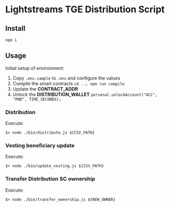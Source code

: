 # Lightstreams TGE Distribution Script

## Install

```
npm i
```

## Usage


Initial setup of environment:
1. Copy `.env.sample` to `.env` and configure the values
1. Compile the smart contracts `cd ..; npm run compile`
1. Update the **CONTRACT_ADDR**
1. Unlock the **DISTRIBUTION_WALLET** `personal.unlockAccount("ACC", "PWD", TIME_SECONDS);`

### Distribution

Execute:
```
$> node ./bin/distribute.js ${CSV_PATH}
```

### Vesting beneficiary update

Execute:
```
$> node ./bin/update_vesting.js ${CSV_PATH}
```

### Transfer Distribution SC ownership

Execute:
```
$> node ./bin/transfer_ownership.js ${NEW_OWNER}
```